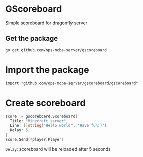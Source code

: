 # GScoreboard

Simple scoreboard for [dragonfly](https://github.com/df-mc/dragonfly) server

## Get the package
```
go get github.com/ops-mcbe-server/gscoreboard
```
# Import the package
```golang
import "github.com/ops-mcbe-server/gscoreboard/gscoreboard"
```
# Create scoreboard
```go
score := gscoreboard.Scoreboard{
  Title: "Minecraft server",
  Line: []string{"Hello world", "Have fun:)"}
  Delay: 5,
}
score.Send(*player.Player)
```

`Delay`: scoreboard will be reloaded after 5 seconds
